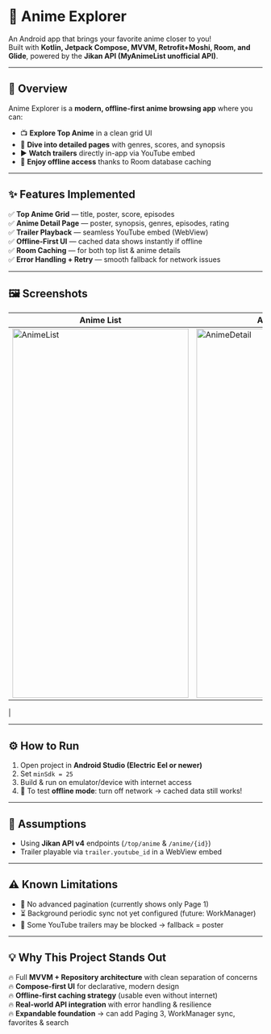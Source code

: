 # 🎌 Anime Explorer  

An Android app that brings your favorite anime closer to you!  
Built with **Kotlin, Jetpack Compose, MVVM, Retrofit+Moshi, Room, and Glide**, powered by the **Jikan API (MyAnimeList unofficial API)**.  

---

## 🚀 Overview  
Anime Explorer is a **modern, offline-first anime browsing app** where you can:  
- 📺 **Explore Top Anime** in a clean grid UI  
- 📖 **Dive into detailed pages** with genres, scores, and synopsis  
- ▶️ **Watch trailers** directly in-app via YouTube embed  
- 💾 **Enjoy offline access** thanks to Room database caching  

---

## ✨ Features Implemented  

✅ **Top Anime Grid** — title, poster, score, episodes  
✅ **Anime Detail Page** — poster, synopsis, genres, episodes, rating  
✅ **Trailer Playback** — seamless YouTube embed (WebView)  
✅ **Offline-First UI** — cached data shows instantly if offline  
✅ **Room Caching** — for both top list & anime details  
✅ **Error Handling + Retry** — smooth fallback for network issues  

---

## 🖼️ Screenshots  

| Anime List | Anime Details |
|------------|---------------|
| <img width="349" height="733" alt="AnimeList" src="https://github.com/user-attachments/assets/c047b483-dd9b-4ce7-a543-af3c6d2c9e26" /> | <img width="349" height="733" alt="AnimeDetail" src="https://github.com/user-attachments/assets/255619bb-8f99-4eec-9db6-f77227b5f172" />
 |

---

## ⚙️ How to Run  

1. Open project in **Android Studio (Electric Eel or newer)**  
2. Set `minSdk = 25`  
3. Build & run on emulator/device with internet access  
4. 🔌 To test **offline mode**: turn off network → cached data still works!  

---

## 📌 Assumptions  

- Using **Jikan API v4** endpoints (`/top/anime` & `/anime/{id}`)  
- Trailer playable via `trailer.youtube_id` in a WebView embed  

---

## ⚠️ Known Limitations  

- 🚫 No advanced pagination (currently shows only Page 1)  
- ⏳ Background periodic sync not yet configured (future: WorkManager)  
- 📵 Some YouTube trailers may be blocked → fallback = poster  

---

## 💡 Why This Project Stands Out  

🔥 Full **MVVM + Repository architecture** with clean separation of concerns  
🔥 **Compose-first UI** for declarative, modern design  
🔥 **Offline-first caching strategy** (usable even without internet)  
🔥 **Real-world API integration** with error handling & resilience  
🔥 **Expandable foundation** → can add Paging 3, WorkManager sync, favorites & search  
